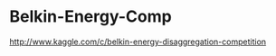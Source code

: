 Belkin-Energy-Comp
==================

http://www.kaggle.com/c/belkin-energy-disaggregation-competition

